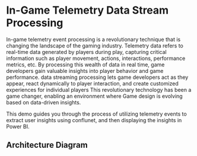 # In-Game Telemetry Data Stream Processing

In-game telemetry event processing is a revolutionary technique that is changing the landscape of the gaming industry. Telemetry data refers to real-time data generated by players during play, capturing critical information such as player movement, actions, interactions, performance metrics, etc. By processing this wealth of data in real time, game developers gain valuable insights into player behavior and game performance. data streaming processing lets game developers act as they appear, react dynamically to player interaction, and create customized experiences for individual players This revolutionary technology has been a game changer, enabling an environment where Game design is evolving based on data-driven insights.

This demo guides you through the process of utilizing telemetry events to extract user insights using conflunet, and then displaying the insights in Power BI.

## Architecture Diagram
